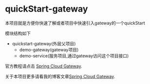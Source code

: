 # quickStart-gateway

本项目就是方便你快速了解或者项目中快速引入gateway的一个quickStart

模块结构如下
- quickstart-gateway(外层父项目)
    - demo-gateway(gateway项目)
    - demo-service(服务项目,通过gateway访问这个项目接口)

官方教程请点击 [Spring Cloud Gateway][1].

关于本项目更多请看我的博客文章[Spring Cloud Gateway][2].


[1]: https://spring.io/projects/spring-cloud-gateway
[2]: https://www.someget.cn/spring_boot/2021/10/19/springcloud-gateway.html
